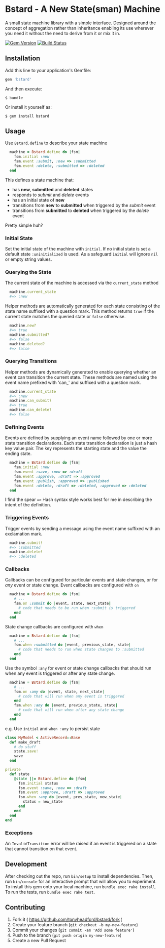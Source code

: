# Bstard - A New State(sman) Machine

A small state machine library with a simple interface. Designed around the concept of aggregation rather than inheritance enabling its use wherever you need it without the need to derive from it or mix it in.

[![Gem Version](https://badge.fury.io/rb/bstard.svg)](http://badge.fury.io/rb/bstard)
[![Build Status](https://travis-ci.org/tonyheadford/bstard.svg)](https://travis-ci.org/tonyheadford/bstard)

## Installation

Add this line to your application's Gemfile:

``` ruby
gem 'bstard'
```

And then execute:

    $ bundle

Or install it yourself as:

    $ gem install bstard

## Usage

Use `Bstard.define` to describe your state machine

``` ruby
  machine = Bstard.define do |fsm|
    fsm.initial :new
    fsm.event :submit, :new => :submitted
    fsm.event :delete, :submitted => :deleted
  end
```

This defines a state machine that:

 - has __new__, __submitted__ and __deleted__ states
 - responds to _submit_ and _delete_ events
 - has an initial state of __new__
 - transitions from __new__ to __submitted__ when triggered by the _submit_ event
 - transitions from __submitted__ to __deleted__ when triggered by the _delete_ event

Pretty simple huh?

### Initial State
Set the initial state of the machine with `initial`. If no initial state is set a default state `:uninitialized` is used. As a safeguard `initial` will ignore `nil` or empty string values.

### Querying the State

The current state of the machine is accessed via the `current_state` method

``` ruby
  machine.current_state
  #=> :new
```

Helper methods are automatically generated for each state consisting of the state name suffixed with a question mark.  This method returns `true` if the current state matches the queried state or `false` otherwise.

``` ruby
  machine.new?
  #=> true
  machine.submitted?
  #=> false
  machine.deleted?
  #=> false
```

### Querying Transitions

Helper methods are dynamically generated to enable querying whether an event can transition the current state.  These methods are named using the event name prefixed with 'can\_' and suffixed with a question mark.

```ruby
  machine.current_state
  #=> :new
  machine.can_submit?
  #=> true
  machine.can_delete?
  #=> false
```

### Defining Events

Events are defined by supplying an event name followed by one or more state transition declarations. Each state transition declaration is just a hash key value pair.  The key represents the starting state and the value the ending state.

``` ruby
  machine = Bstard.define do |fsm|
    fsm.initial :new
    fsm.event :save, :new => :draft
    fsm.event :approve, :draft => :approved
    fsm.event :publish, :approved => :published
    fsm.event :delete, :draft => :deleted, :approved => :deleted
  end
```

I find the spear `=>` Hash syntax style works best for me in describing the intent of the definition.

### Triggering Events

Trigger events by sending a message using the event name suffixed with an exclamation mark.

```ruby
  machine.submit!
  #=> :submitted
  machine.delete!
  #=> :deleted
```

### Callbacks

Callbacks can be configured for particular events and state changes, or for _any_ event or state change.
Event callbacks are configured with `on`

``` ruby
  machine = Bstard.define do |fsm|
    # ...
    fsm.on :submit do |event, state, next_state|
      # code that needs to be run when :submit is triggered
    end
  end
```

State change callbacks are configured with `when`

``` ruby
  machine = Bstard.define do |fsm|
    # ...
    fsm.when :submitted do |event, previous_state, state|
      # code that needs to run when state changes to :submitted
    end
  end
```

Use the symbol `:any` for event or state change callbacks that should run when any event is triggered or after any state change.

``` ruby
  machine = Bstard.define do |fsm|
    # ...
    fsm.on :any do |event, state, next_state|
      # code that will run when any event is triggered
    end
    fsm.when :any do |event, previous_state, state|
      # code that will run when after any state change
    end
  end
```

e.g. Use `initial` and `when :any` to persist state

``` ruby
class MyModel < ActiveRecord::Base
  def make_draft
    # do stuff
    state.save!
    save
  end

private
  def state
    @state ||= Bstard.define do |fsm|
      fsm.initial status
      fsm.event :save, :new => :draft
      fsm.event :approve, :draft => :approved
      fsm.when :any do |event, prev_state, new_state|
        status = new_state
      end
    end
  end
end
```

### Exceptions

An `InvalidTransition` error will be raised if an event is triggered on a state that cannot transition on that event.


## Development

After checking out the repo, run `bin/setup` to install dependencies. Then, run `bin/console` for an interactive prompt that will allow you to experiment.
To install this gem onto your local machine, run `bundle exec rake install`.
To run the tests, run `bundle exec rake test`.

## Contributing

1. Fork it ( https://github.com/tonyheadford/bstard/fork )
2. Create your feature branch (`git checkout -b my-new-feature`)
3. Commit your changes (`git commit -am 'Add some feature'`)
4. Push to the branch (`git push origin my-new-feature`)
5. Create a new Pull Request

